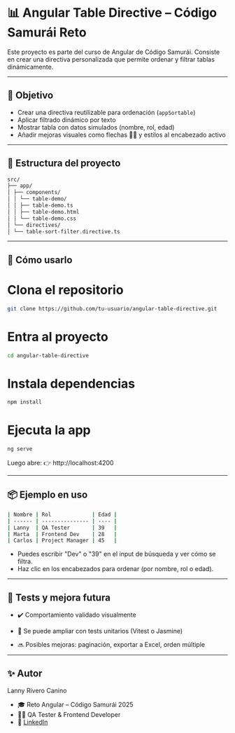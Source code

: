 # 📊 Angular Table Directive – Código Samurái Reto

Este proyecto es parte del curso de Angular de Código Samurái. Consiste en crear una directiva personalizada que permite ordenar y filtrar tablas dinámicamente.

---

## 🎯 Objetivo

- Crear una directiva reutilizable para ordenación (`appSortable`)
- Aplicar filtrado dinámico por texto
- Mostrar tabla con datos simulados (nombre, rol, edad)
- Añadir mejoras visuales como flechas 🔼🔽 y estilos al encabezado activo

---

## 🧱 Estructura del proyecto
```bash
src/
├── app/
│ ├── components/
│ │ └── table-demo/
│ │ ├── table-demo.ts
│ │ ├── table-demo.html
│ │ └── table-demo.css
│ └── directives/
│ └── table-sort-filter.directive.ts
```
---

## 🔧 Cómo usarlo

# Clona el repositorio
```bash
git clone https://github.com/tu-usuario/angular-table-directive.git
```

# Entra al proyecto
```bash
cd angular-table-directive
```

# Instala dependencias
```bash
npm install
```

# Ejecuta la app
```bash
ng serve
```
Luego abre:
👉 http://localhost:4200


---

## 📦 Ejemplo en uso

```bash
| Nombre | Rol             | Edad |
| ------ | --------------- | ---- |
| Lanny  | QA Tester       | 39   |
| Marta  | Frontend Dev    | 28   |
| Carlos | Project Manager | 45   |
```
- Puedes escribir "Dev" o "39" en el input de búsqueda y ver cómo se filtra.
- Haz clic en los encabezados para ordenar (por nombre, rol o edad).
---

## 🧪 Tests y mejora futura
- ✔️ Comportamiento validado visualmente

- 🧪 Se puede ampliar con tests unitarios (Vitest o Jasmine)

- 🔜 Posibles mejoras: paginación, exportar a Excel, orden múltiple
  
---

## ✨ Autor

Lanny Rivero Canino
- 🎓 Reto Angular – Código Samurái 2025
- 👩‍💻 QA Tester & Frontend Developer
- 🔗  [LinkedIn](https://www.linkedin.com/in/lanny-rivero/)

